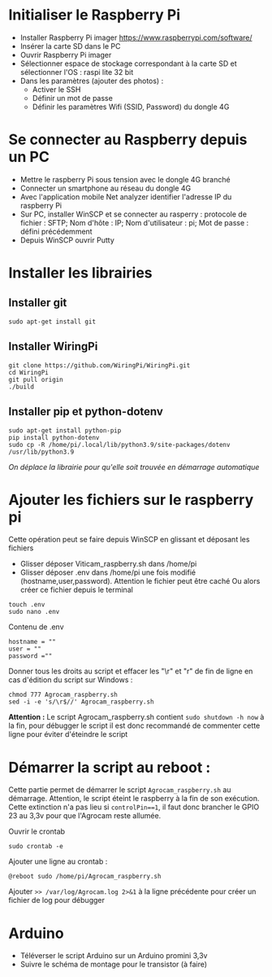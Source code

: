 # Initialiser le Raspberry Pi #
- Installer Raspberry Pi imager https://www.raspberrypi.com/software/
- Insérer la carte SD dans le PC
- Ouvrir Raspberry Pi imager
- Sélectionner espace de stockage correspondant à la carte SD et sélectionner l'OS : raspi lite 32 bit
- Dans les paramètres (ajouter des photos) :
    - Activer le SSH
    - Définir un mot de passe 
    - Définir les paramètres Wifi (SSID, Password) du dongle 4G

# Se connecter au Raspberry depuis un PC #
- Mettre le raspberry Pi sous tension avec le dongle 4G branché
- Connecter un smartphone au réseau du dongle 4G
- Avec l'application mobile Net analyzer identifier l'adresse IP du raspberry Pi
- Sur PC, installer WinSCP et se connecter au rasperry : protocole de fichier : SFTP; Nom d'hôte : IP; Nom d'utilisateur : pi; Mot de passe : défini précédemment
- Depuis WinSCP ouvrir Putty

# Installer les librairies #
## Installer git ##
```
sudo apt-get install git
```
## Installer WiringPi ##
```
git clone https://github.com/WiringPi/WiringPi.git
cd WiringPi
git pull origin
./build
```
## Installer pip et python-dotenv ##
```
sudo apt-get install python-pip
pip install python-dotenv
sudo cp -R /home/pi/.local/lib/python3.9/site-packages/dotenv /usr/lib/python3.9 
```
*On déplace la librairie pour qu'elle soit trouvée en démarrage automatique*
# Ajouter les fichiers sur le raspberry pi #
Cette opération peut se faire depuis WinSCP en glissant et déposant les fichiers

- Glisser déposer Viticam_raspberry.sh dans /home/pi
- Glisser déposer .env dans /home/pi une fois modifié (hostname,user,password). Attention le fichier peut être caché
    Ou alors créer ce fichier depuis le terminal
```
touch .env
sudo nano .env
```
Contenu de .env
```
hostname = ""
user = ""
password =""
```
Donner tous les droits au script et effacer les "\r" et "r" de fin de ligne en cas d'édition du script sur Windows :
```
chmod 777 Agrocam_raspberry.sh
sed -i -e 's/\r$//' Agrocam_raspberry.sh
```
**Attention :** Le script Agrocam_raspberry.sh contient ```sudo shutdown -h now``` à la fin, pour débugger le script il est donc recommandé de commenter cette ligne pour éviter d'éteindre le script

# Démarrer la script au reboot : #
Cette partie permet de démarrer le script ```Agrocam_raspberry.sh``` au démarrage. Attention, le script éteint le raspberry à la fin de son exécution. Cette extinction n'a pas lieu si ```controlPin==1```, il faut donc brancher le GPIO 23 au 3,3v pour que l'Agrocam reste allumée.


Ouvrir le crontab 
```
sudo crontab -e
```
Ajouter une ligne au crontab :
```
@reboot sudo /home/pi/Agrocam_raspberry.sh 
```
Ajouter ```>> /var/log/Agrocam.log 2>&1``` à la ligne précédente pour créer un fichier de log pour débugger

# Arduino #
- Téléverser le script Arduino sur un Arduino promini 3,3v
- Suivre le schéma de montage pour le transistor (à faire)

